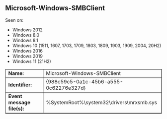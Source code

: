 ## Microsoft-Windows-SMBClient

Seen on:
* Windows 2012
* Windows 8.0
* Windows 8.1
* Windows 10 (1511, 1607, 1703, 1709, 1803, 1809, 1903, 1909, 2004, 20H2)
* Windows 2016
* Windows 2019
* Windows 11 (21H2)

<table border="1" class="docutils">
  <tbody>
    <tr>
      <td><b>Name:</b></td>
      <td>Microsoft-Windows-SMBClient</td>
    </tr>
    <tr>
      <td><b>Identifier:</b></td>
      <td>{988c59c5-0a1c-45b6-a555-0c62276e327d}</td>
    </tr>
    <tr>
      <td><b>Event message file(s):</b></td>
      <td>%SystemRoot%\system32\drivers\mrxsmb.sys</td>
    </tr>
  </tbody>
</table>

&nbsp;

